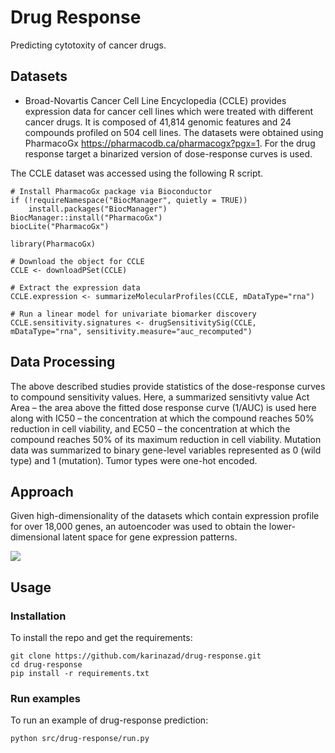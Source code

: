 # Drug Response

Predicting cytotoxity of cancer drugs.

## Datasets

* Broad-Novartis Cancer Cell Line Encyclopedia (CCLE) provides expression data for cancer cell lines which were treated with different cancer drugs. It is composed of 41,814 genomic features and 24 compounds profiled on 504 cell lines. The datasets were obtained using PharmacoGx https://pharmacodb.ca/pharmacogx?pgx=1. For the drug response target a binarized version of dose-response curves is used.

The CCLE dataset was accessed using the following R script. 

```
# Install PharmacoGx package via Bioconductor
if (!requireNamespace("BiocManager", quietly = TRUE))
    install.packages("BiocManager")
BiocManager::install("PharmacoGx")
biocLite("PharmacoGx")

library(PharmacoGx)

# Download the object for CCLE 
CCLE <- downloadPSet(CCLE) 

# Extract the expression data
CCLE.expression <- summarizeMolecularProfiles(CCLE, mDataType="rna") 

# Run a linear model for univariate biomarker discovery 
CCLE.sensitivity.signatures <- drugSensitivitySig(CCLE, mDataType="rna", sensitivity.measure="auc_recomputed")
```

## Data Processing

The above described studies provide statistics of the dose-response curves to compound sensitivity values. Here, a summarized sensitivty value Act Area – the area above the fitted dose response curve (1/AUC) is used here along with IC50 – the concentration at which the compound reaches 50% reduction in cell viability, and EC50 – the concentration at which the compound reaches 50% of its maximum reduction in cell viability. Mutation data was summarized to binary gene-level variables represented as 0 (wild type) and 1 (mutation). Tumor types were one-hot encoded. 



## Approach

Given high-dimensionality of the datasets which contain expression profile for over 18,000 genes, an autoencoder was used to obtain the lower-dimensional latent space for gene expression patterns. 

<img src="https://miro.medium.com/max/926/1*1sfunl2TIRyaoKcQIEviPA.png">

## Usage

### Installation
To install the repo and get the requirements:
```
git clone https://github.com/karinazad/drug-response.git
cd drug-response
pip install -r requirements.txt
```
### Run examples
To run an example of drug-response prediction:

```
python src/drug-response/run.py
```
                                                                               




